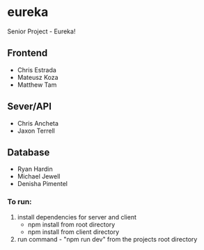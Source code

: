 # eureka
Senior Project - Eureka!

## Frontend
* Chris Estrada
* Mateusz Koza
* Matthew Tam

## Sever/API
* Chris Ancheta
* Jaxon Terrell

## Database
* Ryan Hardin
* Michael Jewell
* Denisha Pimentel

### To run: 
1. install dependencies for server and client
   * npm install from root directory
   * npm install from client directory
2. run command - "npm run dev" from the projects root directory

